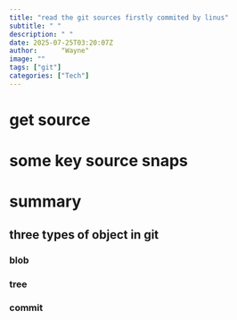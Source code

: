 ```yaml
---
title: "read the git sources firstly commited by linus"
subtitle: " "
description: " "
date: 2025-07-25T03:20:07Z
author:      "Wayne"
image: ""
tags: ["git"]
categories: ["Tech"]
---
```


# get source

# some key source snaps

# summary

## three types of object in git

### blob

### tree

### commit
